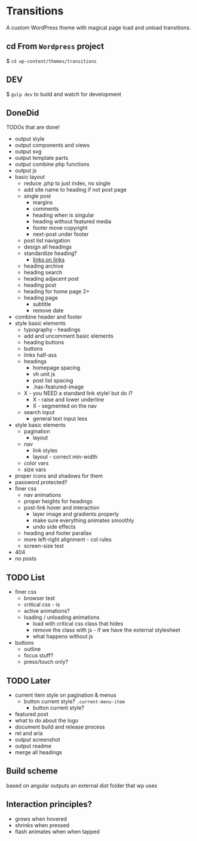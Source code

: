 # Transitions
A custom WordPress theme with magical page load and unload transitions.

## cd From `Wordpress` project
$ `cd wp-content/themes/transitions`

## DEV
$ `gulp dev` to build and watch for development

## DoneDid 
TODOs that are done!
- output style
- output components and views
- output svg
- output template parts
- output combine php functions
- output js
- basic layout
	- reduce .php to just index, no single
	- add site name to heading if not post page
	- single post
		- margins 
		- comments
		- heading when is singular
		- heading without featured media
		- footer move copyright
		- next-post under footer
	- post list navigation
	- design all headings
	- standardize heading?
		- [links on links](https://www.sarasoueidan.com/blog/nested-links/)
	- heading archive
	- heading search
	- heading adjacent post
	- heading post
	- heading for home page 2+
	- heading page
		- subtitle
		- remove date
- combine header and footer
- style basic elements
	- typography - headings
	- add and uncomment basic elements
	- heading buttons
	- buttons
	- links half-ass
	- headings
		- homepage spacing
		- vh unit js
		- post list spacing
		- .has-featured-image
	- X - you NEED a standard link style! but do i?
		- X - raise and lower underline
		- X - segmented on the nav
	- search input
		- general text input less
- style basic elements
	- pagination
		- layout
	- nav 
		- link styles
		- layout - correct min-width
	- color vars
	- size vars
- proper icons and shadows for them
- password protected? 
- finer css
	- nav animations 
	- proper heights for headings
	- post-link hover and interaction
		- layer image and gradients properly
		- make sure everything animates smoothly
		- undo side effects
	- heading and footer parallax
	- more left-right alignment - col rules
	- screen-size test
- 404
- no posts
	

## TODO List
- finer css
	- browser test
	- critical css - is
	- active animations?
	- loading / unloading animations
		- load with critical css class that hides
		- remove the class with js - if we have the external stylesheet
		- what happens without js
- buttons
	- outline
	- focus stuff?
	- press/touch only?


## TODO Later
- current item style on pagination & menus
	- button current style? `.current-menu-item`
		- button current style? 
- featured post 
- what to do about the logo
- document build and release process
- rel and aria
- output screenshot
- output readme
- merge all headings

## Build scheme
based on angular
outputs an external dist folder that wp uses

## Interaction principles?
- grows when hovered
- shrinks when pressed
- flash animates when when tapped
